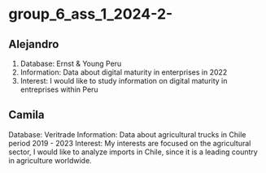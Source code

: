 # group_6_ass_1_2024-2-
## Alejandro
1. Database: Ernst & Young Peru
2. Information: Data about digital maturity in enterprises in 2022
3. Interest: I would like to study information on digital maturity in entreprises within Peru

## Camila
Database: Veritrade
Information: Data about agricultural trucks in Chile period 2019 - 2023
Interest: My interests are focused on the agricultural sector, I would like to analyze imports in Chile, since it is a leading country in agriculture worldwide.
